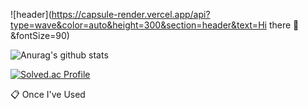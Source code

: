 ![header](https://capsule-render.vercel.app/api?type=wave&color=auto&height=300&section=header&text=Hi there 👋&fontSize=90)

![Anurag's github stats](https://github-readme-stats.vercel.app/api?username=thegr8od&show_icons=true&theme=tokyonight)

[![Solved.ac Profile](http://mazassumnida.wtf/api/v2/generate_badge?boj=zzjoon)](https://solved.ac/zzjoon/)

📋 Once I've Used

      

